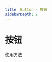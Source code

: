 ```yaml
---
title: Button - 按钮
sidebarDepth: 2
---
```


# 按钮

使用方法

<ClientOnly>
    <button-demos></button-demos>
</ClientOnly>
